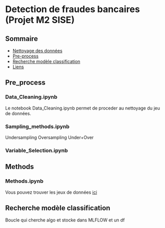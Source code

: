 # Detection de fraudes bancaires (Projet M2 SISE)

## Sommaire

 - [Nettoyage des données](#Nettoyage-des-données)
 - [Pre-process](#Pre-process)
 - [Recherche modèle classification](#Recherche-modèle-classification)
 - [Liens](#liens)


## Pre_process

### Data_Cleaning.ipynb
Le notebook Data_Cleaning.ipynb permet de proceder au nettoyage du jeu de données.

### Sampling_methods.ipynb
Undersampling
Oversampling
Under+Over

### Variable_Selection.ipynb

## Methods

### Methods.ipynb



Vous pouvez trouver les jeux de données [ici](https://www.kaggle.com/datasets/axeltrc/fraudes-bancaires-smotetomek10?select=Xtrain_SMOTETomek.csv) 






## Recherche modèle classification

Boucle qui cherche algo et stocke dans MLFLOW et un df

## 

